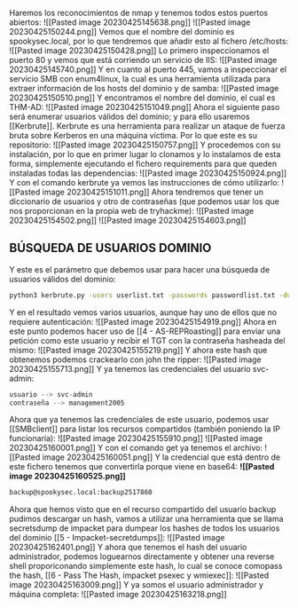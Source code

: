 Haremos los reconocimientos de nmap y tenemos todos estos puertos abiertos:
![[Pasted image 20230425145638.png]]
![[Pasted image 20230425150244.png]]
Vemos que el nombre del dominio es spookysec.local, por lo que tendremos que añadir esto al fichero /etc/hosts:
![[Pasted image 20230425150428.png]]
Lo primero inspeccionamos el puerto 80 y vemos que está corriendo un servicio de IIS:
![[Pasted image 20230425145740.png]]
Y en cuanto al puerto 445, vamos a inspeccionar el servicio SMB con enum4linux, la cual es una herramienta utilizada para extraer información de los hosts del dominio y de samba:
![[Pasted image 20230425150510.png]]
Y encontramos el nombre del dominio, el cual es THM-AD:
![[Pasted image 20230425151049.png]]
Ahora el siguiente paso será enumerar usuarios válidos del dominio; y para ello usaremos [[Kerbrute]]. Kerbrute es una herramienta para realizar un ataque de fuerza bruta sobre Kerberos en una máquina víctima. Por lo que este es su repositorio:
![[Pasted image 20230425150757.png]]
Y procedemos con su instalación, por lo que en primer lugar lo clonamos y lo instalamos de esta forma, simplemente ejecutando el fichero requirements para que queden instaladas todas las dependencias:
![[Pasted image 20230425150924.png]]
Y con el comando kerbrute ya vemos las instrucciones de cómo utilizarlo:
![[Pasted image 20230425151011.png]]
Ahora tendremos que tener un diccionario de usuarios y otro de contraseñas (que podemos usar los que nos proporcionan en la propia web de tryhackme):
![[Pasted image 20230425154502.png]]
![[Pasted image 20230425154603.png]]
## BÚSQUEDA DE USUARIOS DOMINIO
Y este es el parámetro que debemos usar para hacer una búsqueda de usuarios válidos del dominio:
```bash
python3 kerbrute.py -users userlist.txt -passwords passwordlist.txt -domain spookysec.local -t 100
```
Y en el resultado vemos varios usuarios, aunque hay uno de ellos que no requiere autenticación:
![[Pasted image 20230425154919.png]]
Ahora en este punto podemos hacer uso de [[4 - AS-REPRoasting]] para enviar una petición como este usuario y recibir el TGT con la contraseña hasheada del mismo:
![[Pasted image 20230425155219.png]]
Y ahora este hash que obtenemos podemos crackearlo con john the ripper:
![[Pasted image 20230425155713.png]]
Y ya tenemos las credenciales del usuario svc-admin:
```python
usuario --> svc-admin
contraseña --> management2005
```
Ahora que ya tenemos las credenciales de este usuario, podemos usar [[SMBclient]] para listar los recursos compartidos (también poniendo la IP funcionaría):
![[Pasted image 20230425155910.png]]
![[Pasted image 20230425160001.png]]
Y con el comando get ya tenemos el archivo:
![[Pasted image 20230425160051.png]]
Y la credencial que está dentro de este fichero tenemos que convertirla porque viene en base64:
**![[Pasted image 20230425160525.png]]**
```bash
backup@spookysec.local:backup2517860
```
Ahora que hemos visto que en el recurso compartido del usuario backup pudimos descargar un hash, vamos a utilizar una herramienta que se llama secretsdump de impacket para dumpear los hashes de todos los usuarios del dominio [[5 - Impacket-secretdumps]]:
![[Pasted image 20230425162401.png]]
Y ahora que tenemos el hash del usuario administrador, podemos loguearnos directamente y obtener una reverse shell proporiconando simplemente este hash, lo cual se conoce comopass the hash, [[6 - Pass The Hash, impacket psexec y wmiexec]]:
![[Pasted image 20230425163009.png]]
Y ya somos el usuario administrador y máquina completa:
![[Pasted image 20230425163218.png]]
